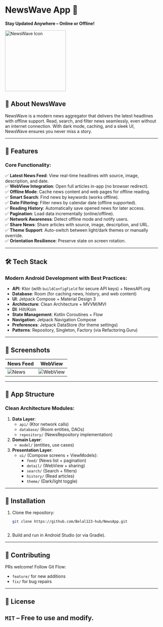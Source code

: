 # NewsWave App 📰  
**Stay Updated Anywhere – Online or Offline!**  

<img src="https://github.com/user-attachments/assets/your-image-id" width="200" height="200" alt="NewsWave Icon" />  

## 📱 About NewsWave  
NewsWave is a modern news aggregator that delivers the latest headlines with offline support. Read, search, and filter news seamlessly, even without an internet connection. With dark mode, caching, and a sleek UI, NewsWave ensures you never miss a story.  

---

## 🚀 Features  
### Core Functionality:  
✅ **Latest News Feed**: View real-time headlines with source, image, description, and date.  
✅ **WebView Integration**: Open full articles in-app (no browser redirect).  
✅ **Offline Mode**: Cache news content and web pages for offline reading.  
✅ **Smart Search**: Find news by keywords (works offline).  
✅ **Date Filtering**: Filter news by calendar date (offline supported).  
✅ **Reading History**: Automatically save opened news for later access.  
✅ **Pagination**: Load data incrementally (online/offline).  
✅ **Network Awareness**: Detect offline mode and notify users.  
✅ **Share News**: Share articles with source, image, description, and URL.  
✅ **Theme Support**: Auto-switch between light/dark themes or manually override.  
✅ **Orientation Resilience**: Preserve state on screen rotation.  

---

## 🛠️ Tech Stack  
### Modern Android Development with Best Practices:  
- **API**: Ktor (with `buildConfigField` for secure API keys) + NewsAPI.org  
- **Database**: Room (for caching news, history, and web content)  
- **UI**: Jetpack Compose + Material Design 3  
- **Architecture**: Clean Architecture + MVVM/MVI  
- **DI**: Hilt/Koin  
- **State Management**: Kotlin Coroutines + Flow  
- **Navigation**: Jetpack Navigation Compose  
- **Preferences**: Jetpack DataStore (for theme settings)  
- **Patterns**: Repository, Singleton, Factory (via Refactoring.Guru)  

---

## 📸 Screenshots  
| **News Feed** | **WebView**
|--------------|-------------|
| ![News](https://github.com/user-attachments/assets/b3cd33f0-7779-4992-b0b4-8c66291cc909) | ![WebView](https://github.com/user-attachments/assets/5ef338ca-903d-49a6-a774-0a6441dbddac)

---

## 🧩 App Structure  
### Clean Architecture Modules:  
1. **Data Layer**:  
   - `api/` (Ktor network calls)  
   - `database/` (Room entities, DAOs)  
   - `repository/` (NewsRepository implementation)  
2. **Domain Layer**:  
   - `model/` (entities, use cases)  
3. **Presentation Layer**:  
   - `ui/` (Compose screens + ViewModels):  
     - `feed/` (News list + pagination)  
     - `detail/` (WebView + sharing)  
     - `search/` (Search + filters)  
     - `history/` (Read articles)  
     - `theme/` (Dark/light toggle)  

---

## 🔧 Installation  
1. Clone the repository:  
   ```bash  
   git clone https://github.com/Belal123-hub/NewsApp.git 
   ```  
   ```  
2. Build and run in Android Studio (or via Gradle).  

---

## 🤝 Contributing  
PRs welcome! Follow Git Flow:  
- `feature/` for new additions  
- `fix/` for bug repairs  

---

## 📜 License  
`MIT` – Free to use and modify.  
--- 
